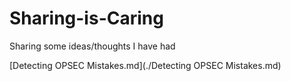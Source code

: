 # Sharing-is-Caring

Sharing some ideas/thoughts I have had

[Detecting OPSEC Mistakes.md](./Detecting OPSEC Mistakes.md)

